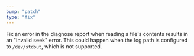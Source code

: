```yaml
---
bump: "patch"
type: "fix"
---
```


Fix an error in the diagnose report when reading a file's contents results in an "Invalid seek" error. This could happen when the log path is configured to `/dev/stdout`, which is not supported.

